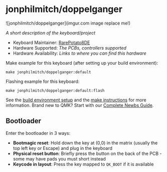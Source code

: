 # jonphilmitch/doppelganger

![jonphilmitch/doppelganger](imgur.com image replace me!)

*A short description of the keyboard/project*

* Keyboard Maintainer: [RarePotato8DE](https://github.com/RarePotato8DE)
* Hardware Supported: *The PCBs, controllers supported*
* Hardware Availability: *Links to where you can find this hardware*

Make example for this keyboard (after setting up your build environment):

    make jonphilmitch/doppelganger:default

Flashing example for this keyboard:

    make jonphilmitch/doppelganger:default:flash

See the [build environment setup](https://docs.qmk.fm/#/getting_started_build_tools) and the [make instructions](https://docs.qmk.fm/#/getting_started_make_guide) for more information. Brand new to QMK? Start with our [Complete Newbs Guide](https://docs.qmk.fm/#/newbs).

## Bootloader

Enter the bootloader in 3 ways:

* **Bootmagic reset**: Hold down the key at (0,0) in the matrix (usually the top left key or Escape) and plug in the keyboard
* **Physical reset button**: Briefly press the button on the back of the PCB - some may have pads you must short instead
* **Keycode in layout**: Press the key mapped to `QK_BOOT` if it is available
